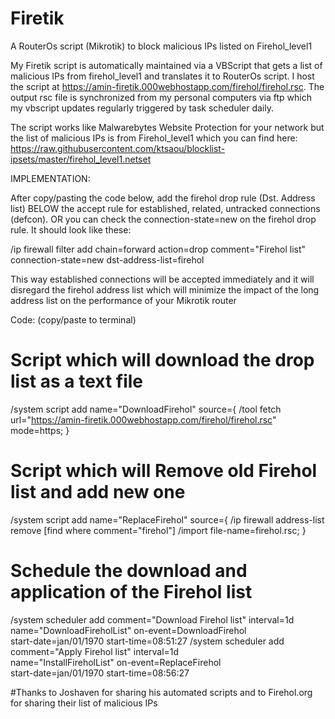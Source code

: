 # Firetik
A RouterOs script (Mikrotik) to block malicious IPs listed on Firehol_level1



My Firetik script is automatically maintained via a VBScript that gets a list of malicious IPs from firehol_level1 
and translates it to RouterOs script. I host the script at https://amin-firetik.000webhostapp.com/firehol/firehol.rsc. 
The output rsc file is synchronized from my personal computers via ftp which my vbscript updates regularly triggered by task scheduler daily. 

The script works like Malwarebytes Website Protection for your network but the list of malicious IPs is from Firehol_level1
which you can find here: https://raw.githubusercontent.com/ktsaou/blocklist-ipsets/master/firehol_level1.netset

IMPLEMENTATION:

After copy/pasting the code below, add the firehol drop rule (Dst. Address list) BELOW the accept rule for established, related, untracked connections (defcon). OR you can check the connection-state=new on the firehol drop rule. It should look like these:

/ip firewall filter
add chain=forward action=drop comment="Firehol list" \
    connection-state=new dst-address-list=firehol
    
This way established connections will be accepted immediately and it will disregard the firehol address list which will minimize
the impact of the long address list on the performance of your Mikrotik router

Code: (copy/paste to terminal)
# Script which will download the drop list as a text file
/system script add name="DownloadFirehol" source={
/tool fetch url="https://amin-firetik.000webhostapp.com/firehol/firehol.rsc" mode=https;
}

# Script which will Remove old Firehol list and add new one
/system script add name="ReplaceFirehol" source={
/ip firewall address-list remove [find where comment="firehol"]
/import file-name=firehol.rsc;
}

# Schedule the download and application of the Firehol list
/system scheduler add comment="Download Firehol list" interval=1d \
name="DownloadFireholList" on-event=DownloadFirehol \
start-date=jan/01/1970 start-time=08:51:27
/system scheduler add comment="Apply Firehol list" interval=1d \
name="InstallFireholList" on-event=ReplaceFirehol \
start-date=jan/01/1970 start-time=08:56:27

#Thanks to Joshaven for sharing his automated scripts and to Firehol.org for sharing their list of malicious IPs
